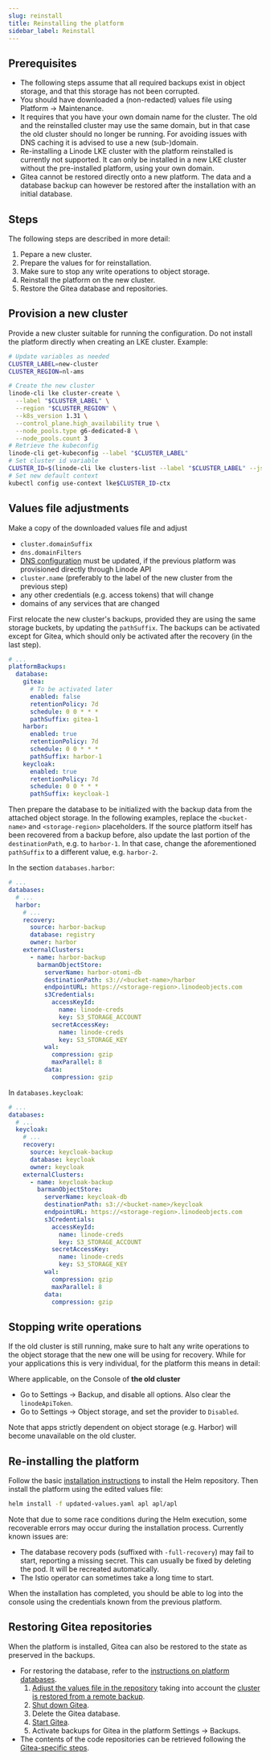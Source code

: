 ```yaml
---
slug: reinstall
title: Reinstalling the platform
sidebar_label: Reinstall
---
```


## Prerequisites

* The following steps assume that all required backups exist in object storage, and that this storage has not been corrupted.
* You should have downloaded a (non-redacted) values file using Platform -> Maintenance.
* It requires that you have your own domain name for the cluster. The old and the reinstalled cluster may use the same domain, but in that case the old cluster should no longer be running. For avoiding issues with DNS caching it is advised to use a new (sub-)domain.
* Re-installing a Linode LKE cluster with the platform reinstalled is currently not supported. It can only be installed in a new LKE cluster without the pre-installed platform, using your own domain.
* Gitea cannot be restored directly onto a new platform. The data and a database backup can however be restored after the installation with an initial database.

## Steps

The following steps are described in more detail:

1. Pepare a new cluster.
2. Prepare the values for for reinstallation.
3. Make sure to stop any write operations to object storage.
4. Reinstall the platform on the new cluster.
5. Restore the Gitea database and repositories.

## Provision a new cluster

Provide a new cluster suitable for running the configuration. Do not install the platform directly when creating an LKE cluster. Example:

```sh
# Update variables as needed
CLUSTER_LABEL=new-cluster
CLUSTER_REGION=nl-ams

# Create the new cluster
linode-cli lke cluster-create \
  --label "$CLUSTER_LABEL" \
  --region "$CLUSTER_REGION" \
  --k8s_version 1.31 \
  --control_plane.high_availability true \
  --node_pools.type g6-dedicated-8 \
  --node_pools.count 3
# Retrieve the kubeconfig
linode-cli get-kubeconfig --label "$CLUSTER_LABEL"
# Set cluster id variable
CLUSTER_ID=$(linode-cli lke clusters-list --label "$CLUSTER_LABEL" --json  | jq ".[0].id")
# Set new default context
kubectl config use-context lke$CLUSTER_ID-ctx
```

## Values file adjustments

Make a copy of the downloaded values file and adjust
   * `cluster.domainSuffix`
   * `dns.domainFilters`
   * [DNS configuration](../../get-started/installation/dns.md) must be updated, if the previous platform was provisioned directly through Linode API
   * `cluster.name` (preferably to the label of the new cluster from the previous step)
   * any other credentials (e.g. access tokens) that will change
   * domains of any services that are changed

First relocate the new cluster's backups, provided they are using the same storage buckets, by updating the `pathSuffix`. The backups can be activated except for Gitea, which should only be activated after the recovery (in the last step).

```yaml
# ...
platformBackups:
  database:
    gitea:
      # To be activated later
      enabled: false
      retentionPolicy: 7d
      schedule: 0 0 * * *
      pathSuffix: gitea-1
    harbor:
      enabled: true
      retentionPolicy: 7d
      schedule: 0 0 * * *
      pathSuffix: harbor-1
    keycloak:
      enabled: true
      retentionPolicy: 7d
      schedule: 0 0 * * *
      pathSuffix: keycloak-1
```

Then prepare the database to be initialized with the backup data from the attached object storage.
In the following examples, replace the `<bucket-name>` and `<storage-region>` placeholders. If the source platform itself has been recovered from a backup before, also update the last portion of the `destinationPath`, e.g. to `harbor-1`. In that case, change the aforementioned `pathSuffix` to a different value, e.g. `harbor-2`.

In the section `databases.harbor`:
```yaml
# ...
databases:
  # ...
  harbor:
    # ...
    recovery:
      source: harbor-backup
      database: registry
      owner: harbor
    externalClusters:
      - name: harbor-backup
        barmanObjectStore:
          serverName: harbor-otomi-db
          destinationPath: s3://<bucket-name>/harbor
          endpointURL: https://<storage-region>.linodeobjects.com
          s3Credentials:
            accessKeyId:
              name: linode-creds
              key: S3_STORAGE_ACCOUNT
            secretAccessKey:
              name: linode-creds
              key: S3_STORAGE_KEY
          wal:
            compression: gzip
            maxParallel: 8
          data:
            compression: gzip
```

In `databases.keycloak`:
```yaml
# ...
databases:
  # ...
  keycloak:
    # ...
    recovery:
      source: keycloak-backup
      database: keycloak
      owner: keycloak
    externalClusters:
      - name: keycloak-backup
        barmanObjectStore:
          serverName: keycloak-db
          destinationPath: s3://<bucket-name>/keycloak
          endpointURL: https://<storage-region>.linodeobjects.com
          s3Credentials:
            accessKeyId:
              name: linode-creds
              key: S3_STORAGE_ACCOUNT
            secretAccessKey:
              name: linode-creds
              key: S3_STORAGE_KEY
          wal:
            compression: gzip
            maxParallel: 8
          data:
            compression: gzip
```

## Stopping write operations

If the old cluster is still running, make sure to halt any write operations to the object storage that the new one will be using for recovery. While for your applications this is very individual, for the platform this means in detail:

Where applicable, on the Console of **the old cluster**
* Go to Settings -> Backup, and disable all options. Also clear the `linodeApiToken`.
* Go to Settings -> Object storage, and set the provider to `Disabled`.

Note that apps strictly dependent on object storage (e.g. Harbor) will become unavailable on the old cluster.

## Re-installing the platform

Follow the basic [installation instructions](../../get-started/installation/helm.md) to install the Helm repository. Then install the platform using the edited values file:

```sh
helm install -f updated-values.yaml apl apl/apl
```

Note that due to some race conditions during the Helm execution, some recoverable errors may occur during the installation process. Currently known issues are:

* The database recovery pods (suffixed with `-full-recovery`) may fail to start, reporting a missing secret. This can usually be fixed by deleting the pod. It will be recreated automatically.
* The Istio operator can sometimes take a long time  to start.

When the installation has completed, you should be able to log into the console using the credentials known from the previous platform.

## Restoring Gitea repositories

When the platform is installed, Gitea can also be restored to the state as preserved in the backups.

* For restoring the database, refer to the [instructions on platform databases](platform-databases.md).
  1. [Adjust the values file in the repository](platform-databases.md#regular-recovery-with-backup-in-same-cluster) taking into account the [cluster is restored from a remote backup](platform-databases.md#obtaining-a-backup-outside-the-cluster).
  2. [Shut down Gitea](platform-databases.md#gitea-app).
  3. Delete the Gitea database.
  4. [Start Gitea](platform-databases.md#gitea-app).
  5. Activate backups for Gitea in the platform Settings -> Backups.
* The contents of the code repositories can be retrieved following the [Gitea-specific steps](gitea.md).
